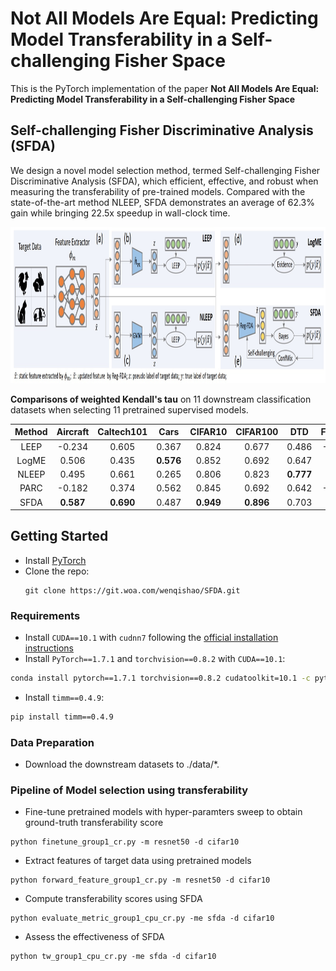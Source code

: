# Not All Models Are Equal: Predicting Model Transferability in a Self-challenging Fisher Space

This is the PyTorch implementation of the paper **Not All Models Are Equal: Predicting Model Transferability in a Self-challenging Fisher Space**


## Self-challenging Fisher Discriminative Analysis (SFDA)
We design a novel model selection method, termed Self-challenging Fisher Discriminative Analysis (SFDA), which efficient, effective, and robust when measuring the transferability of pre-trained models. Compared with the state-of-the-art method NLEEP, SFDA demonstrates an average of 62.3% gain while bringing 22.5x speedup in wall-clock time.
<div align=center><img src="SFDA.jpg" width="1080" height="250"></div>

**Comparisons of weighted Kendall's tau** on 11 downstream classification datasets when selecting 11 pretrained supervised models.

|Method |Aircraft|Caltech101|Cars|CIFAR10|CIFAR100|DTD|Flowers|Food|Pets|SUN397|VOC2007|
| :----:  | :--: |:--: |:--: |:--: |:--: |:--: |:--: |:--: |:--: |:--: |:--: |
| LEEP| -0.234|0.605|0.367|0.824|0.677|0.486|-0.243|0.491|0.389|0.701|0.446|
| LogME |0.506|0.435|**0.576**|0.852|0.692| 0.647| 0.111| 0.385| 0.411| 0.511| 0.478|
| NLEEP | 0.495| 0.661| 0.265| 0.806| 0.823| **0.777**| 0.215| 0.624| 0.599| **0.807**| 0.654|
|PARC   |-0.182| 0.374 |0.562 |0.845| 0.692| 0.642| -0.082| 0.732| 0.138| 0.698| 0.723|
| SFDA  | **0.587**| **0.690**| 0.487| **0.949**| **0.896**| 0.703| **0.733**| **0.815**| **0.759**| 0.703|**0.763**|


## Getting Started
* Install [PyTorch](http://pytorch.org/)
* Clone the repo:
  ```
  git clone https://git.woa.com/wenqishao/SFDA.git
  ```

### Requirements

- Install `CUDA==10.1` with `cudnn7` following
  the [official installation instructions](https://docs.nvidia.com/cuda/cuda-installation-guide-linux/index.html)
- Install `PyTorch==1.7.1` and `torchvision==0.8.2` with `CUDA==10.1`:

```bash
conda install pytorch==1.7.1 torchvision==0.8.2 cudatoolkit=10.1 -c pytorch
```

- Install `timm==0.4.9`:

```bash
pip install timm==0.4.9
```

### Data Preparation
- Download the downstream datasets to ./data/*.

### Pipeline of Model selection using transferability
- Fine-tune pretrained models with hyper-paramters sweep to obtain ground-truth transferability score
```
python finetune_group1_cr.py -m resnet50 -d cifar10
```
- Extract features of target data using pretrained models
```
python forward_feature_group1_cr.py -m resnet50 -d cifar10
```
- Compute transferability scores using SFDA
```
python evaluate_metric_group1_cpu_cr.py -me sfda -d cifar10
```
- Assess the effectiveness of SFDA
```
python tw_group1_cpu_cr.py -me sfda -d cifar10
```







